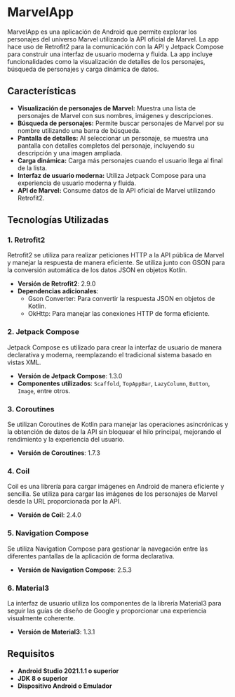 # MarvelApp

MarvelApp es una aplicación de Android que permite explorar los personajes del universo Marvel utilizando la API oficial de Marvel. La app hace uso de Retrofit2 para la comunicación con la API y Jetpack Compose para construir una interfaz de usuario moderna y fluida. La app incluye funcionalidades como la visualización de detalles de los personajes, búsqueda de personajes y carga dinámica de datos.

## Características

- **Visualización de personajes de Marvel:** Muestra una lista de personajes de Marvel con sus nombres, imágenes y descripciones.
- **Búsqueda de personajes:** Permite buscar personajes de Marvel por su nombre utilizando una barra de búsqueda.
- **Pantalla de detalles:** Al seleccionar un personaje, se muestra una pantalla con detalles completos del personaje, incluyendo su descripción y una imagen ampliada.
- **Carga dinámica:** Carga más personajes cuando el usuario llega al final de la lista.
- **Interfaz de usuario moderna:** Utiliza Jetpack Compose para una experiencia de usuario moderna y fluida.
- **API de Marvel:** Consume datos de la API oficial de Marvel utilizando Retrofit2.

## Tecnologías Utilizadas

### 1. **Retrofit2**
Retrofit2 se utiliza para realizar peticiones HTTP a la API pública de Marvel y manejar la respuesta de manera eficiente. Se utiliza junto con GSON para la conversión automática de los datos JSON en objetos Kotlin.

- **Versión de Retrofit2**: 2.9.0
- **Dependencias adicionales**:
  - Gson Converter: Para convertir la respuesta JSON en objetos de Kotlin.
  - OkHttp: Para manejar las conexiones HTTP de forma eficiente.

### 2. **Jetpack Compose**
Jetpack Compose es utilizado para crear la interfaz de usuario de manera declarativa y moderna, reemplazando el tradicional sistema basado en vistas XML.

- **Versión de Jetpack Compose**: 1.3.0
- **Componentes utilizados**: `Scaffold`, `TopAppBar`, `LazyColumn`, `Button`, `Image`, entre otros.

### 3. **Coroutines**
Se utilizan Coroutines de Kotlin para manejar las operaciones asincrónicas y la obtención de datos de la API sin bloquear el hilo principal, mejorando el rendimiento y la experiencia del usuario.

- **Versión de Coroutines**: 1.7.3

### 4. **Coil**
Coil es una librería para cargar imágenes en Android de manera eficiente y sencilla. Se utiliza para cargar las imágenes de los personajes de Marvel desde la URL proporcionada por la API.

- **Versión de Coil**: 2.4.0

### 5. **Navigation Compose**
Se utiliza Navigation Compose para gestionar la navegación entre las diferentes pantallas de la aplicación de forma declarativa.

- **Versión de Navigation Compose**: 2.5.3

### 6. **Material3**
La interfaz de usuario utiliza los componentes de la librería Material3 para seguir las guías de diseño de Google y proporcionar una experiencia visualmente coherente.

- **Versión de Material3**: 1.3.1

## Requisitos

- **Android Studio 2021.1.1 o superior**
- **JDK 8 o superior**
- **Dispositivo Android o Emulador**
